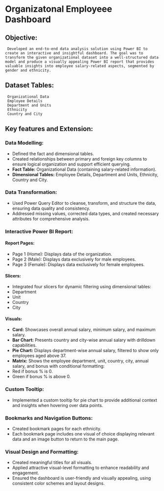# Organizatonal Employeee Dashboard
## Objective:
     Developed an end-to-end data analysis solution using Power BI to create an interactive and insightful dashboard. The goal was to transform the given organizational dataset into a well-structured data model and produce a visually appealing Power BI report that provides valuable insights into employee salary-related aspects, segmented by gender and ethnicity.
## Dataset Tables:
     Organizational Data
     Employee Details
     Department and Units
     Ethnicity
     Country and City
## Key features and Extension:
### Data Modelling:
* Defined the fact and dimensional tables.
* Created relationships between primary and foreign key columns to ensure logical organization and support efficient querying.
* **Fact Table:** Organizational Data (containing salary-related information).
* **Dimensional Tables:** Employee Details, Department and Units, Ethnicity, Country and City.
### Data Transformation:
* Used Power Query Editor to cleanse, transform, and structure the data, ensuring data quality and consistency.
* Addressed missing values, corrected data types, and created necessary attributes for comprehensive analysis.
### Interactive Power BI Report:
#### Report Pages:
* Page 1 (Home): Displays data of the organization.
* Page 2 (Male): Displays data exclusively for male employees.
* Page 3 (Female): Displays data exclusively for female employees.
#### Slicers: 
* Integrated four slicers for dynamic filtering using dimensional tables:
* Department
* Unit
* Country
* City
#### Visuals:
* **Card:**  Showcases overall annual salary, minimum salary, and maximum salary.
* **Bar Chart:**  Presents country and city-wise annual salary with drilldown capabilities.
* **Pie Chart:**  Displays department-wise annual salary, filtered to show only employees aged above 37.
* **Matrix:** Shows the employee department, unit, country, city, annual salary, and bonus with conditional formatting:
* Red if bonus % is 0.
* Green if bonus % is above 0.
### Custom Tooltip: 
* Implemented a custom tooltip for pie chart to provide additional context and insights when hovering over data points.
### Bookmarks and Navigation Buttons:
* Created bookmark pages for each ethnicity.
* Each bookmark page includes one visual of choice displaying relevant data and an image button to return to the main page.
### Visual Design and Formatting:
* Created meaningful titles for all visuals.
* Applied attractive visual-level formatting to enhance readability and engagement.
* Ensured the dashboard is user-friendly and visually appealing, using consistent color schemes and layout designs.




